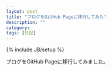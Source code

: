 ```yaml
---
layout: post
title: "ブログをGitHub Pageに移行してみた"
description: ""
category: 
tags: [日記]
---
```

{% include JB/setup %}

ブログをGitHub Pageに移行してみました。
